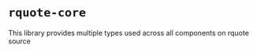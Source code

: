 <!-- cargo-sync-readme start -->

# `rquote-core`

This library provides multiple types used across all components on rquote source

<!-- cargo-sync-readme end -->